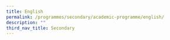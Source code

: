 ```yaml
---
title: English
permalink: /programmes/secondary/academic-programme/english/
description: ""
third_nav_title: Secondary
---
```

